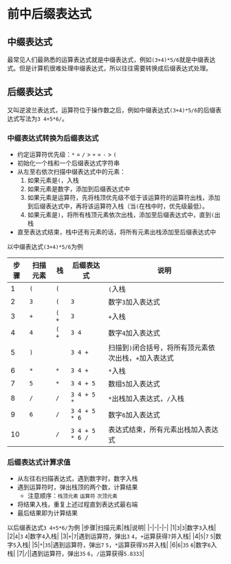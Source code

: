 # 前中后缀表达式

## 中缀表达式
最常见人们最熟悉的运算表达式就是中缀表达式，例如`(3+4)*5/6`就是中缀表达式。但是计算机很难处理中缀表达式，所以往往需要转换成后缀表达式处理。

## 后缀表达式
又叫逆波兰表达式，运算符位于操作数之后，例如中缀表达式`(3+4)*5/6`的后缀表达式写法为`3 4+5*6/`。

### 中缀表达式转换为后缀表达式
- 约定运算符优先级：`*` = `/` > `+` = `-` > `(`
- 初始化一个栈和一个后缀表达式字符串
- 从左至右依次扫描中缀表达式中的元素：
    1. 如果元素是`(`，入栈
    2. 如果元素是数字，添加到后缀表达式中
    3. 如果元素是运算符，先将栈顶优先级不低于该运算符的运算符出栈，添加到后缀表达式中，再将该运算符入栈（当`(`在栈中时，优先级最低）。
    4. 如果元素是`)`，将所有栈顶元素依次出栈，添加至后缀表达式中，直到`(`出栈
- 直至表达式结束，栈中还有元素的话，将所有元素出栈添加至后缀表达式中

以中缀表达式`(3+4)*5/6`为例

|步骤|扫描元素|栈|后缀表达式|说明|
|-|-|-|-|-|
|1|`(`|`(`|` `|`(`入栈|
|2|`3`|`(`|`3`|数字`3`加入表达式|
|3|`+`|`(` `+`|`3`|`+`入栈|
|4|`4`|`(` `+`|`3 4`|数字`4`加入表达式|
|5|`)`||`3 4 +`|扫描到`)`闭合括号，将所有顶元素依次出栈，`+`加入表达式|
|6|`*`|`*`|`3 4 +`|`*`入栈|
|7|`5`|`*`|`3 4 + 5`|数组`5`加入表达式|
|8|`/`|`/`|`3 4 + 5 *`|`*`出栈加入表达式，`/`入栈|
|9|`6`|`/`|`3 4 + 5 * 6`|数字`6`加入表达式|
|10||`/`|`3 4 + 5 * 6 /`|表达式结束，所有元素出栈加入表达式|

### 后缀表达式计算求值
- 从左往右扫描表达式，遇到数字时，数字入栈
- 遇到运算符时，弹出栈顶的两个数，计算结果
    - 注意顺序：`栈顶元素` `运算符` `次顶元素`
- 将结果入栈，重复上述过程直到表达式最右端
- 最后结果即为计算结果

以后缀表达式`3 4+5*6/`为例
|步骤|扫描元素|栈|说明|
|-|-|-|-|
|1|`3`|`3`|数字`3`入栈|
|2|`4`|`3` `4`|数字`4`入栈|
|3|`+`|`7`|遇到运算符，弹出`3` `4`，`+`运算获得`7`并入栈|
|4|`5`|`7` `5`|数字`5`入栈|
|5|`*`|`35`|遇到运算符，弹出`7` `5`，`*`运算获得`35`并入栈|
|6|`6`|`35` `6`|数字`6`入栈|
|7|`/`||遇到运算符，弹出`35` `6`，`/`运算获得`5.8333`|